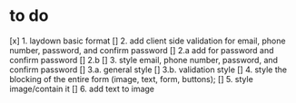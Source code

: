 # to do
[x] 1. laydown basic format
[] 2. add client side validation for email, phone number, password, and confirm password
[]    2.a add for password and confirm password
[]    2.b 
[] 3. style email, phone number, password, and confirm password
[]    3.a. general style
[]    3.b. validation style
[] 4. style the blocking of the entire form (image, text, form, buttons);
[] 5. style image/contain it
[] 6. add text to image
